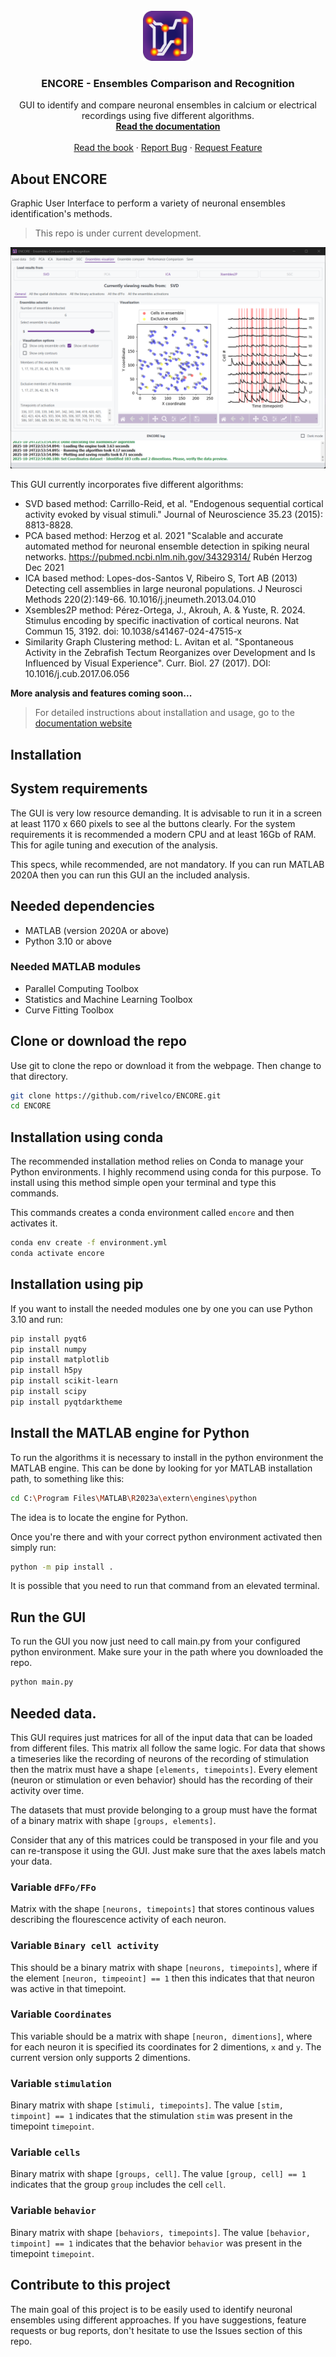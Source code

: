 <!-- PROJECT LOGO -->
<br />
<div align="center">
  <a href="https://github.com/rivelco/ENCORE">
    <img src="gui/ENCORE_logo.png" alt="Logo" width="80" height="80">
  </a>

  <h3 align="center">ENCORE - Ensembles Comparison and Recognition</h3>

  <p align="center">
    GUI to identify and compare neuronal ensembles in calcium or electrical recordings using five different algorithms.
    <br />
    <a href="https://rivelco.github.io/ENCORE/"><strong>Read the documentation</strong></a>
    <br />
    <br />
    <a href="https://link.springer.com/book/10.1007/978-1-0716-4208-5">Read the book</a>
    &middot;
    <a href="https://github.com/rivelco/ENCORE/issues/new?labels=bug&template=bug-report---.md">Report Bug</a>
    &middot;
    <a href="https://github.com/rivelco/ENCORE/issues/new?labels=enhancement&template=feature-request---.md">Request Feature</a>
  </p>
</div>

## About ENCORE

Graphic User Interface to perform a variety of neuronal ensembles identification's methods.

> This repo is under current development.

[![Product Name Screen Shot][gui-screenshot-ens-inspect]]([repo-link])

This GUI currently incorporates five different algorithms:

- SVD based method: Carrillo-Reid, et al. "Endogenous sequential cortical activity evoked by visual stimuli." Journal of Neuroscience 35.23 (2015): 8813-8828.
- PCA based method: Herzog et al. 2021 "Scalable and accurate automated method for neuronal ensemble detection in spiking neural networks. https://pubmed.ncbi.nlm.nih.gov/34329314/ Rubén Herzog Dec 2021
- ICA based method: Lopes-dos-Santos V, Ribeiro S, Tort AB (2013) Detecting cell assemblies in large neuronal populations. J Neurosci Methods 220(2):149-66. 10.1016/j.jneumeth.2013.04.010
- Xsembles2P method: Pérez-Ortega, J., Akrouh, A. & Yuste, R. 2024. Stimulus encoding by specific inactivation of cortical neurons. Nat Commun 15, 3192. doi: 10.1038/s41467-024-47515-x
- Similarity Graph Clustering method: L. Avitan et al. "Spontaneous Activity in the Zebrafish Tectum Reorganizes over Development and Is Influenced by Visual Experience". Curr. Biol. 27 (2017). DOI: 10.1016/j.cub.2017.06.056

**More analysis and features coming soon...**

> For detailed instructions about installation and usage, go to the [documentation website](https://rivelco.github.io/ENCORE/)

## Installation

## System requirements

The GUI is very low resource demanding. It is advisable to run it in a screen at least 1170 x 660 pixels to see al the buttons clearly. For the system requirements it is recommended a modern CPU and at least 16Gb of RAM. This for agile tuning and execution of the analysis.

This specs, while recommended, are not mandatory. If you can run MATLAB 2020A then you can run this GUI an the included analysis.

## Needed dependencies

- MATLAB (version 2020A or above)
- Python 3.10 or above

### Needed MATLAB modules

- Parallel Computing Toolbox
- Statistics and Machine Learning Toolbox
- Curve Fitting Toolbox

## Clone or download the repo

Use git to clone the repo or download it from the webpage. Then change to that directory.

```bash
git clone https://github.com/rivelco/ENCORE.git
cd ENCORE
```

## Installation using conda

The recommended installation method relies on Conda to manage your Python environments. I highly recommend using conda for this purpose. 
To install using this method simple open your terminal and type this commands.

This commands creates a conda environment called `encore` and then activates it.

```bash
conda env create -f environment.yml
conda activate encore
```

## Installation using pip

If you want to install the needed modules one by one you can use Python 3.10 and run:

```bash
pip install pyqt6
pip install numpy
pip install matplotlib
pip install h5py
pip install scikit-learn
pip install scipy
pip install pyqtdarktheme
```

## Install the MATLAB engine for Python

To run the algorithms it is necessary to install in the python environment the MATLAB engine. This can be done by looking for yor MATLAB installation path, to something like this:

```bash
cd C:\Program Files\MATLAB\R2023a\extern\engines\python
``` 

The idea is to locate the engine for Python.

Once you're there and with your correct python environment activated then simply run:

```bash
python -m pip install .
```

It is possible that you need to run that command from an elevated terminal.

## Run the GUI

To run the GUI you now just need to call main.py from your configured python environment. Make sure your in the path where you downloaded the repo.

```bash
python main.py
```

## Needed data.

This GUI requires just matrices for all of the input data that can be loaded from different files. This matrix all follow the same logic. For data that shows a timeseries like the recording of neurons of the recording of stimulation then the matrix must have a shape `[elements, timepoints]`. Every element (neuron or stimulation or even behavior) should has the recording of their activity over time.

The datasets that must provide belonging to a group must have the format of a binary matrix with shape `[groups, elements]`.

Consider that any of this matrices could be transposed in your file and you can re-transpose it using the GUI. Just make sure that the axes labels match your data.

### Variable `dFFo/FFo`

Matrix with the shape `[neurons, timepoints]` that stores continous values describing the flourescence activity of each neuron.

### Variable `Binary cell activity`

This should be a binary matrix with shape `[neurons, timepoints]`, where if the element `[neuron, timpeoint] == 1` then this indicates that that neuron was active in that timepoint.

### Variable `Coordinates`

This variable should be a matrix with shape `[neuron, dimentions]`, where for each neuron it is specified its coordinates for 2 dimentions, `x` and `y`. The current version only supports 2 dimentions.

### Variable `stimulation`

Binary matrix with shape `[stimuli, timepoints]`. The value `[stim, timpoint] == 1` indicates that the stimulation `stim` was present in the timepoint `timepoint`. 

### Variable `cells`

Binary matrix with shape `[groups, cell]`. The value `[group, cell] == 1` indicates that the group `group` includes the cell `cell`.

### Variable `behavior`

Binary matrix with shape `[behaviors, timepoints]`. The value `[behavior, timpoint] == 1` indicates that the behavior `behavior` was present in the timepoint `timepoint`. 

## Contribute to this project

The main goal of this project is to be easily used to identify neuronal ensembles using different approaches. If you have suggestions, feature requests or bug reports, don't hesitate to use the Issues section of this repo.

<!-- MARKDOWN LINKS & IMAGES -->
[repo-link]: https://github.com/rivelco/ENCORE
[gui-screenshot-ens-inspect]: readme_elements/images/Ensembles_Inspection_light.png